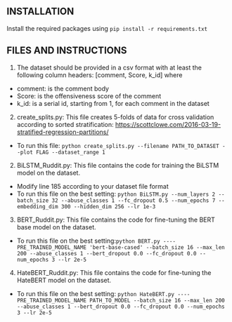 INSTALLATION
------------

Install the required packages using `pip install -r requirements.txt`


FILES AND INSTRUCTIONS
----------------------

1. The dataset should be provided in a csv format with at least the following column headers: [comment, Score, k_id] where 
- comment: is the comment body
- Score: is the offensiveness score of the comment
- k_id: is a serial id, starting from 1, for each comment in the dataset 

2. create_splits.py: This file creates 5-folds of data for cross validation according to sorted stratification: <https://scottclowe.com/2016-03-19-stratified-regression-partitions/>
- To run this file: `python create_splits.py --filename PATH_TO_DATASET --plot FLAG --dataset_range 1`

2. BiLSTM_Ruddit.py: This file contains the code for training the BiLSTM model on the dataset.
- Modify line 185 according to your dataset file format
- To run this file on the best setting: `python BiLSTM.py --num_layers 2 --batch_size 32 --abuse_classes 1 --fc_dropout 0.5 --num_epochs 7 --embedding_dim 300 --hidden_dim 256 --lr 1e-3`

3. BERT_Ruddit.py: This file contains the code for fine-tuning the BERT base model on the dataset.
- To run this file on the best setting:`python BERT.py ----PRE_TRAINED_MODEL_NAME 'bert-base-cased' --batch_size 16 --max_len 200 --abuse_classes 1 --bert_dropout 0.0 --fc_dropout 0.0 --num_epochs 3 --lr 2e-5`

4. HateBERT_Ruddit.py: This file contains the code for fine-tuning the HateBERT model on the dataset.
- To run this file on the best setting: `python HateBERT.py ----PRE_TRAINED_MODEL_NAME PATH_TO_MODEL --batch_size 16 --max_len 200 --abuse_classes 1 --bert_dropout 0.0 --fc_dropout 0.0 --num_epochs 3 --lr 2e-5`

